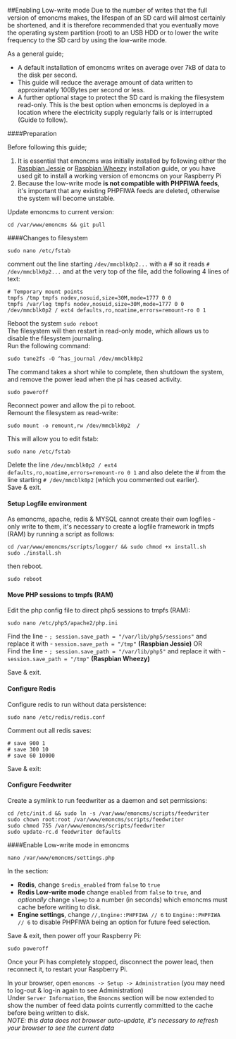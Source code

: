 ##Enabling Low-write mode
Due to the number of writes that the full version of emoncms makes, the lifespan of an SD card will almost certainly be shortened, and it is therefore recommended that you eventually move the operating system partition (root) to an USB HDD or to lower the write frequency to the SD card by using the low-write mode.

As a general guide;
* A default installation of emoncms writes on average over 7kB of data to the disk per second.
* This guide will reduce the average amount of data written to approximately 100Bytes per second or less.
* A further optional stage to protect the SD card is making the filesystem read-only. This is the best option when emoncms is deployed in a location where the electricity supply regularly fails or is interrupted (Guide to follow).

####Preparation

Before following this guide;
1. It is essential that emoncms was initially installed by following either the [Raspbian Jessie](readme.md) or [Raspbian Wheezy](install_Wheezy.md) installation guide, or you have used git to install a working version of emoncms on your Raspberry Pi
1. Because the low-write mode **is not compatible with PHPFIWA feeds**, it's important that any existing PHPFIWA feeds are deleted, otherwise the system will become unstable.  

Update emoncms to current version:

    cd /var/www/emoncms && git pull

####Changes to filesystem

    sudo nano /etc/fstab

comment out the line starting `/dev/mmcblk0p2...` with a # so it reads `# /dev/mmcblk0p2...` and at the very top of the file, add the following 4 lines of text:

    # Temporary mount points
    tmpfs /tmp tmpfs nodev,nosuid,size=30M,mode=1777 0 0
    tmpfs /var/log tmpfs nodev,nosuid,size=30M,mode=1777 0 0
    /dev/mmcblk0p2 / ext4 defaults,ro,noatime,errors=remount-ro 0 1

Reboot the system `sudo reboot`  
The filesystem will then restart in read-only mode, which allows us to disable the filesystem journaling.  
Run the following command:

`sudo tune2fs -O ^has_journal /dev/mmcblk0p2`

The command takes a short while to complete, then shutdown the system, and remove the power lead when the pi has ceased activity.

`sudo poweroff`

Reconnect power and allow the pi to reboot.  
Remount the filesystem as read-write:

`sudo mount -o remount,rw /dev/mmcblk0p2  /`

This will allow you to edit fstab:

`sudo nano /etc/fstab`

Delete the line `/dev/mmcblk0p2 / ext4 defaults,ro,noatime,errors=remount-ro 0 1` and also delete the # from the line starting `# /dev/mmcblk0p2` (which you commented out earlier).  
Save & exit.

#### Setup Logfile environment
As emoncms, apache, redis & MYSQL cannot create their own logfiles - only write to them, it's necessary to create a logfile framework in tmpfs (RAM) by running a script as follows:

```cd /var/www/emoncms/scripts/logger/ && sudo chmod +x install.sh```  
```sudo ./install.sh```

then reboot.

`sudo reboot`

#### Move PHP sessions to tmpfs (RAM)

Edit the php config file to direct php5 sessions to tmpfs (RAM):

`sudo nano /etc/php5/apache2/php.ini`

Find the line - `; session.save_path = "/var/lib/php5/sessions"` and replace it with - `session.save_path = "/tmp"` **(Raspbian Jessie)** OR  
Find the line - `; session.save_path = "/var/lib/php5"` and replace it with - `session.save_path = "/tmp"` **(Raspbian Wheezy)**

Save & exit.

#### Configure Redis
Configure redis to run without data persistence:

`sudo nano /etc/redis/redis.conf`

Comment out all redis saves:

    # save 900 1
    # save 300 10
    # save 60 10000

Save & exit:

#### Configure Feedwriter

Create a symlink to run feedwriter as a daemon and set permissions:

    cd /etc/init.d && sudo ln -s /var/www/emoncms/scripts/feedwriter
    sudo chown root:root /var/www/emoncms/scripts/feedwriter
    sudo chmod 755 /var/www/emoncms/scripts/feedwriter
    sudo update-rc.d feedwriter defaults

####Enable Low-write mode in emoncms

    nano /var/www/emoncms/settings.php

In the section:
* **Redis**, change `$redis_enabled` from `false` to `true`  
* **Redis Low-write mode** change `enabled` from `false` to `true`, and _optionally_ change `sleep` to a number (in seconds) which emoncms must cache before writing to disk.  
* **Engine settings**, change `//,Engine::PHPFIWA // 6` to `Engine::PHPFIWA   // 6` to disable PHPFIWA being an option for future feed selection.

Save & exit, then power off your Raspberry Pi:

    sudo poweroff

Once your Pi has completely stopped, disconnect the power lead, then reconnect it, to restart your Raspberry Pi.

In your browser, open `emoncms -> Setup -> Administration` (you may need to log-out & log-in again to see Administration)  
Under `Server Information`, the `Emoncms` section will be now extended to show the number of feed data points currently committed to the cache before being written to disk.  
_NOTE: this data does not browser auto-update, it's necessary to refresh your browser to see the current data_
